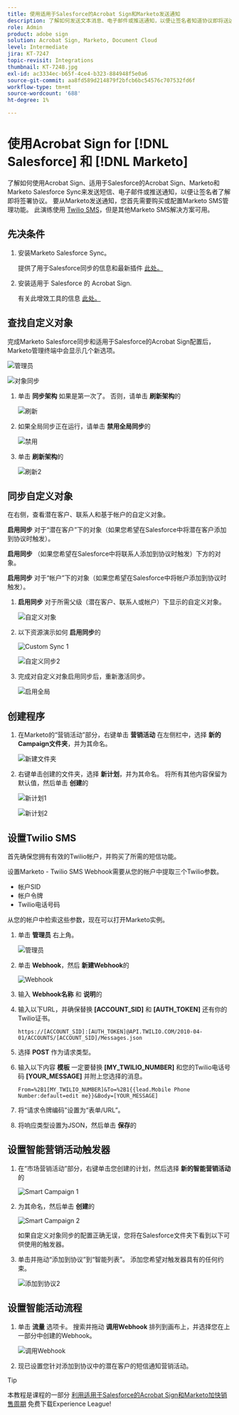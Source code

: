 ```yaml
---
title: 使用适用于Salesforce的Acrobat Sign和Marketo发送通知
description: 了解如何发送文本消息、电子邮件或推送通知，以便让签名者知道协议即将送达
role: Admin
product: adobe sign
solution: Acrobat Sign, Marketo, Document Cloud
level: Intermediate
jira: KT-7247
topic-revisit: Integrations
thumbnail: KT-7248.jpg
exl-id: ac3334ec-b65f-4ce4-b323-884948f5e0a6
source-git-commit: aa8fd589d214879f2bfcb6bc54576c707532fd6f
workflow-type: tm+mt
source-wordcount: '688'
ht-degree: 1%

---
```


# 使用Acrobat Sign for [!DNL Salesforce] 和 [!DNL Marketo]

了解如何使用Acrobat Sign、适用于Salesforce的Acrobat Sign、Marketo和Marketo Salesforce Sync来发送短信、电子邮件或推送通知，以便让签名者了解即将签署协议。 要从Marketo发送通知，您首先需要购买或配置Marketo SMS管理功能。 此演练使用 [Twilio SMS](https://launchpoint.marketo.com/twilio/twilio-sms-for-marketo/)，但是其他Marketo SMS解决方案可用。

## 先决条件

1. 安装Marketo Salesforce Sync。

   提供了用于Salesforce同步的信息和最新插件 [此处。](https://experienceleague.adobe.com/docs/marketo/using/product-docs/crm-sync/salesforce-sync/understanding-the-salesforce-sync.html)

1. 安装适用于 Salesforce 的 Acrobat Sign.

   有关此增效工具的信息 [此处。](https://helpx.adobe.com/ca/sign/using/salesforce-integration-installation-guide.html)

## 查找自定义对象

完成Marketo Salesforce同步和适用于Salesforce的Acrobat Sign配置后，Marketo管理终端中会显示几个新选项。

![管理员](assets/adminTab.png)

![对象同步](assets/salesforceAdmin.png)

1. 单击 **同步架构** 如果是第一次了。 否则，请单击 **刷新架构**&#x200B;的

   ![刷新](assets/refreshSchema1.png)

1. 如果全局同步正在运行，请单击 **禁用全局同步**&#x200B;的

   ![禁用](assets/disableGlobal.png)

1. 单击 **刷新架构**&#x200B;的

   ![刷新2](assets/refreshSchema2.png)

## 同步自定义对象

在右侧，查看潜在客户、联系人和基于帐户的自定义对象。

**启用同步** 对于“潜在客户”下的对象（如果您希望在Salesforce中将潜在客户添加到协议时触发）。

**启用同步** （如果您希望在Salesforce中将联系人添加到协议时触发）下方的对象。

**启用同步** 对于“帐户”下的对象（如果您希望在Salesforce中将帐户添加到协议时触发）。

1. **启用同步** 对于所需父级（潜在客户、联系人或帐户）下显示的自定义对象。

   ![自定义对象](assets/customObjects.png)

1. 以下资源演示如何 **启用同步**&#x200B;的

   ![Custom Sync 1](assets/customObjectSync1.png)

   ![自定义同步2](assets/customObjectSync2.png)

1. 完成对自定义对象启用同步后，重新激活同步。

   ![启用全局](assets/enableGlobal.png)

## 创建程序

1. 在Marketo的“营销活动”部分，右键单击 **营销活动** 在左侧栏中，选择 **新的Campaign文件夹**，并为其命名。

   ![新建文件夹](assets/newFolder.png)

1. 右键单击创建的文件夹，选择 **新计划**，并为其命名。 将所有其他内容保留为默认值，然后单击 **创建**&#x200B;的

   ![新计划1](assets/newProgram1.png)

   ![新计划2](assets/newProgram2.png)

## 设置Twilio SMS

首先确保您拥有有效的Twilio帐户，并购买了所需的短信功能。

设置Marketo - Twilio SMS Webhook需要从您的帐户中提取三个Twilio参数。

- 帐户SID
- 帐户令牌
- Twilio电话号码

从您的帐户中检索这些参数，现在可以打开Marketo实例。

1. 单击 **管理员** 右上角。

   ![管理员](assets/adminTab.png)

1. 单击 **Webhook**，然后 **新建Webhook**&#x200B;的

   ![Webhook](assets/webhooks.png)

1. 输入 **Webhook名称** 和 **说明**&#x200B;的

1. 输入以下URL，并确保替换 **[ACCOUNT_SID]** 和 **[AUTH_TOKEN]** 还有你的Twilio证书。

   ```
   https://[ACCOUNT_SID]:[AUTH_TOKEN]@API.TWILIO.COM/2010-04-01/ACCOUNTS/[ACCOUNT_SID]/Messages.json
   ```

1. 选择 **POST** 作为请求类型。

1. 输入以下内容 **模板** 一定要替换 **[MY_TWILIO_NUMBER]** 和您的Twilio电话号码 **[YOUR_MESSAGE]** 并附上您选择的消息。

   ```
   From=%2B1[MY_TWILIO_NUMBER]&To=%2B1{{lead.Mobile Phone Number:default=edit me}}&Body=[YOUR_MESSAGE]
   ```

1. 将“请求令牌编码”设置为“表单/URL”。

1. 将响应类型设置为JSON，然后单击 **保存**&#x200B;的

## 设置智能营销活动触发器

1. 在“市场营销活动”部分，右键单击您创建的计划，然后选择 **新的智能营销活动**&#x200B;的

   ![Smart Campaign 1](assets/smartCampaign1.png)

1. 为其命名，然后单击 **创建**&#x200B;的

   ![Smart Campaign 2](assets/smartCampaign3.png)

   如果自定义对象同步的配置正确无误，您将在Salesforce文件夹下看到以下可供使用的触发器。

1. 单击并拖动“添加到协议”到“智能列表”。 添加您希望对触发器具有的任何约束。

   ![添加到协议2](assets/addedToAgreement2.png)

## 设置智能活动流程

1. 单击 **流量** 选项卡。 搜索并拖动 **调用Webhook** 排列到画布上，并选择您在上一部分中创建的Webhook。

   ![调用Webhook](assets/callWebhook.png)

1. 现已设置您针对添加到协议中的潜在客户的短信通知营销活动。

>[!TIP]
>
>本教程是课程的一部分 [利用适用于Salesforce的Acrobat Sign和Marketo加快销售周期](https://experienceleague.adobe.com/?recommended=Sign-U-1-2021.1) 免费下载Experience League!